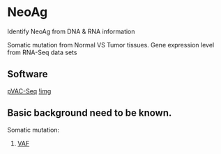 # NeoAg
Identify NeoAg from DNA &amp; RNA information

Somatic mutation from Normal VS Tumor tissues. 
Gene expression level from RNA-Seq data sets

## Software
[pVAC-Seq](https://github.com/griffithlab/pVAC-Seq)
[!img](http://media.springernature.com/lw785/springer-static/image/art%3A10.1186%2Fs13073-016-0264-5/MediaObjects/13073_2016_264_Fig1_HTML.gif)

## Basic background need to be known.
Somatic mutation:
1) [VAF](https://www.biostars.org/p/6368/)
